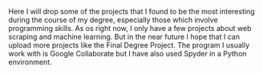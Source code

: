 
Here I will drop some of the projects that I found to be the most interesting during the course of my degree, especially those which involve programming skills. As os right now, I only have a few projects about web scraping and machine learning. But in the near future I hope that I can upload more projects like the Final Degree Project. The program I usually work with is Google Collaborate but I have also used Spyder in a Python environment. 
